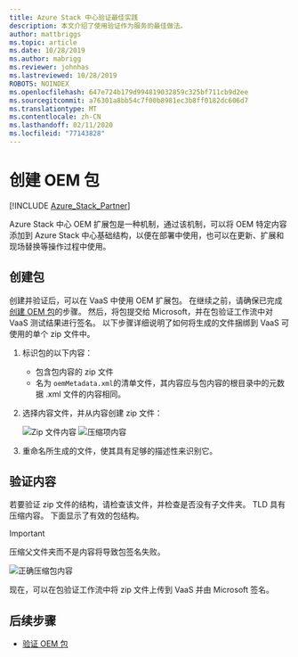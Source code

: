 ```yaml
---
title: Azure Stack 中心验证最佳实践
description: 本文介绍了使用验证作为服务的最佳做法。
author: mattbriggs
ms.topic: article
ms.date: 10/28/2019
ms.author: mabrigg
ms.reviewer: johnhas
ms.lastreviewed: 10/28/2019
ROBOTS: NOINDEX
ms.openlocfilehash: 647e724b179d994819032859c325bf711cb9d2ee
ms.sourcegitcommit: a76301a8bb54c7f00b8981ec3b8ff0182dc606d7
ms.translationtype: MT
ms.contentlocale: zh-CN
ms.lasthandoff: 02/11/2020
ms.locfileid: "77143828"
---
```

# <a name="create-an-oem-package"></a>创建 OEM 包

[!INCLUDE [Azure_Stack_Partner](./includes/azure-stack-partner-appliesto.md)]

Azure Stack 中心 OEM 扩展包是一种机制，通过该机制，可以将 OEM 特定内容添加到 Azure Stack 中心基础结构，以便在部署中使用，也可以在更新、扩展和现场替换等操作过程中使用。

## <a name="creating-the-package"></a>创建包

创建并验证后，可以在 VaaS 中使用 OEM 扩展包。  在继续之前，请确保已完成[创建 OEM 包](https://microsoft.sharepoint.com/:w:/r/teams/cloudsolutions/Sacramento/_layouts/15/Doc.aspx?sourcedoc=%7BD7406069-7661-419C-B3B1-B6A727AB3972%7D&file=Azure%20Stack%20OEM%20Extension%20Package.docx&action=default&mobileredirect=true)的步骤。 然后，将包提交给 Microsoft，并在包验证工作流中对 VaaS 测试结果进行签名。 以下步骤详细说明了如何将生成的文件捆绑到 VaaS 可使用的单个 zip 文件中。

1. 标识包的以下内容：
    - 包含包内容的 zip 文件
    - 名为 `oemMetadata.xml`的清单文件，其内容应与包内容的根目录中的元数据 .xml 文件的内容相同。

2. 选择内容文件，并从内容创建 zip 文件：

    ![Zip 文件内容](media/vaas-create-oem-package-1.png) ![压缩项内容](media/vaas-create-oem-package-2.png)

3. 重命名所生成的文件，使其具有足够的描述性来识别它。

## <a name="verifying-the-contents"></a>验证内容

若要验证 zip 文件的结构，请检查该文件，并检查是否没有子文件夹。 TLD 具有压缩内容。 下面显示了有效的包结构。
> [!IMPORTANT]
> 压缩父文件夹而不是内容将导致包签名失败。

![正确压缩包内容](media/vaas-create-oem-package-3.png)

现在，可以在包验证工作流中将 zip 文件上传到 VaaS 并由 Microsoft 签名。

## <a name="next-steps"></a>后续步骤

- [验证 OEM 包](azure-stack-vaas-validate-oem-package.md)
